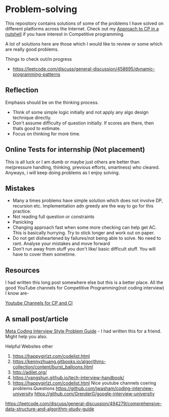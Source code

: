 # Problem-solving
This repository contains solutions of some of the problems I have solved on different platforms across the Internet.
Check out my [Approach to CP in a nutshell](https://github.com/sankalp1999/3rdSem-Data-Structures-Lab#some-thoughts---cp-related) if you have interest in Competitive programming.

A lot of solutions here are those which I would like to review or some which are really good problems.

Things to check out/in progress
- https://leetcode.com/discuss/general-discussion/458695/dynamic-programming-patterns

## Reflection
Emphasis should be on the thinking process.
- Think of some simple logic initially and not apply any algo design technique directly.
- Don't assume difficulty of question initially. If scores are there, then thats good to estimate.
- Focus on thinking for more time.


## Online Tests for internship (Not placement)
This is all luck or I am dumb or maybe just others are better than me(pressure handling, thinking, previous efforts, smartness) who cleared. Anyways, i will keep doing problems as I enjoy solving.

## Mistakes
- Many a times problems have simple solution which does not involve DP, recursion etc. Implementation adn greedy are the way to go for this practice.
- Not reading full question or constraints
- Panicking
- Changing approach fast when some more checking can help get AC. This is basically hurrying. Try to stick longer and work out on paper.
- Do not get disheartened by failures/not being able to solve. No need to rant. Analyse your mistakes and move forward
- Don't run away from stuff you don't like/ basic difficult stuff. You will have to cover them sometime. 

## Resources

I had written this long post somewhere else but this is a better place.
All the good YouTube channels for Competitive Programming(not coding interview) I know are-

[Youtube Channels for CP and CI](YoutubeChannels.md)



## A small post/article
[Meta Coding Interview Style Problem Guide](https://docs.google.com/document/d/1Cl0PZh6MQcb9XgcmiBkUXcoY7ahi7hO5sSRqwfU16Mc/edit#) - I had written this for a friend. Might help you also.

Helpful Websites other 
1. https://happygirlzt.com/codelist.html
2. https://kennyzhuang.gitbooks.io/algorithms-collection/content/burst_balloons.html
3. http://adilet.org/
4. https://yangshun.github.io/tech-interview-handbook/
5. https://happygirlzt.com/codelist.html Nice youtube channels coering problems.Questions 
https://github.com/jwasham/coding-interview-university
https://github.com/GrenderG/google-interview-university

https://leetcode.com/discuss/general-discussion/494279/comprehensive-data-structure-and-algorithm-study-guide


